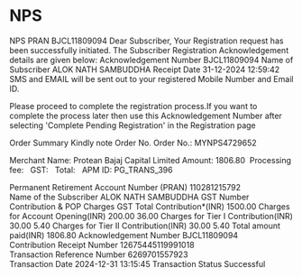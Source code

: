 # NPS


NPS PRAN
BJCL11809094
Dear Subscriber,
Your Registration request has been successfully initiated. The Subscriber Registration Acknowledgement details are given below:
Acknowledgement Number	BJCL11809094
Name of Subscriber	ALOK NATH SAMBUDDHA
Receipt Date	31-12-2024 12:59:42
SMS and EMAIL will be sent out to your registered Mobile Number and Email ID.

Please proceed to complete the registration process.If you want to complete the process later then use this Acknowledgement Number
after selecting 'Complete Pending Registration' in the Registration page



Order Summary
Kindly note Order No.
Order No.:
MYNPS4729652

Merchant Name:
Protean Bajaj Capital Limited
Amount:
1806.80 
Processing fee:
 
GST:
 
Total:
 
APM ID: PG_TRANS_396


Permanent Retirement Account Number (PRAN)	110281215792	
Name of the Subscriber	ALOK NATH SAMBUDDHA	
GST Number		
	Contribution & POP Charges	GST
Total Contribution*(INR)	1500.00	
Charges for Account Opening(INR)	200.00	36.00
Charges for Tier I Contribution(INR)	30.00	5.40
Charges for Tier II Contribution(INR)	30.00	5.40
Total amount paid(INR)	1806.80	
Acknowledgement Number	BJCL11809094	
Contribution Receipt Number	12675445119991018	
Transaction Reference Number	6269701557923	
Transaction Date	2024-12-31 13:15:45	
Transaction Status	Successful	


